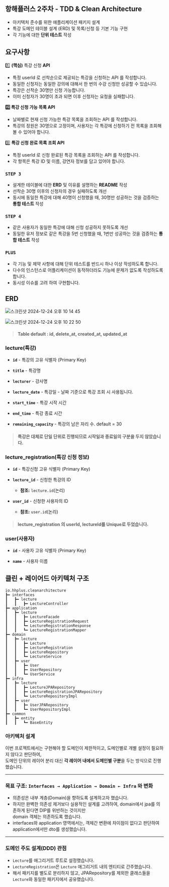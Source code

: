 ## 항해플러스 2주차 - TDD & Clean Architecture

- 아키텍처 준수를 위한 애플리케이션 패키지 설계
- 특강 도메인 테이블 설계 (ERD) 및 목록/신청 등 기본 기능 구현
- 각 기능에 대한 **단위 테스트** 작성

## 요구사항

1️⃣ **(핵심)** 특강 신청 **API**

- 특정 userId 로 선착순으로 제공되는 특강을 신청하는 API 를 작성합니다.
- 동일한 신청자는 동일한 강의에 대해서 한 번의 수강 신청만 성공할 수 있습니다.
- 특강은 선착순 30명만 신청 가능합니다.
- 이미 신청자가 30명이 초과 되면 이후 신청자는 요청을 실패합니다.

**2️⃣ 특강 신청 가능 목록 API** 

- 날짜별로 현재 신청 가능한 특강 목록을 조회하는 API 를 작성합니다.
- 특강의 정원은 30명으로 고정이며, 사용자는 각 특강에 신청하기 전 목록을 조회해 볼 수 있어야 합니다.

3️⃣  **특강 신청 완료 목록 조회 API**

- 특정 userId 로 신청 완료된 특강 목록을 조회하는 API 를 작성합니다.
- 각 항목은 특강 ID 및 이름, 강연자 정보를 담고 있어야 합니다.

### **`STEP 3`**

- 설계한 테이블에 대한 **ERD** 및 이유를 설명하는 **README** 작성
- 선착순 30명 이후의 신청자의 경우 실패하도록 개선
- 동시에 동일한 특강에 대해 40명이 신청했을 때, 30명만 성공하는 것을 검증하는 **통합 테스트** 작성

### **`STEP 4`**

- 같은 사용자가 동일한 특강에 대해 신청 성공하지 못하도록 개선
- 동일한 유저 정보로 같은 특강을 5번 신청했을 때, 1번만 성공하는 것을 검증하는 **통합 테스트** 작성

### `PLUS`
- 각 기능 및 제약 사항에 대해 단위 테스트를 반드시 하나 이상 작성하도록 합니다.
- 다수의 인스턴스로 어플리케이션이 동작하더라도 기능에 문제가 없도록 작성하도록 합니다.
- 동시성 이슈를 고려 하여 구현합니다.

## ERD
![스크린샷 2024-12-24 오후 10 14 45](https://github.com/user-attachments/assets/6441e9e7-8312-442e-8151-44a77b9057ca)


![스크린샷 2024-12-24 오후 10 22 50](https://github.com/user-attachments/assets/63912f52-f6bf-480f-b432-4b1d809b9040)


> #### Table default : id, delete_at, created_at, updated_at

### lecture(특강) 
- **`id`** - 특강의 고유 식별자 (Primary Key)

- **`title`** - 특강명

- **`lecturer`** - 강사명

- **`lecture_date`** - 특강일 - 날짜 기준으로 특강 조회 시 사용됩니다.

- **`start_time`** - 특강 시작 시간
  
- **`end_time`** - 특강 종료 시간

- **`remaining_capacity`** - 특강의 남은 자리 수. default = 30

> #### 특강은 대체로 단일 단위로 진행되므로 시작일과 종료일의 구분을 두지 않았습니다.

### lecture_registration(특강 신청 정보)
- **`id`** - 특강신청 고유 식별자 (Primary Key)

- **`lecture_id`** - 신청한 특강의 ID
  - **참조:** `lecture.id`(논리)

- **`user_id`**  - 신청한 사용자의 ID
  - **참조:** `user.id`(논리)
 
> #### lecture_registration 의 userId, lectureId를 Unique로 두었습니다.

### user(사용자)

- **`id`** - 사용자 고유 식별자 (Primary Key)

- **`name`** - 사용자 이름


## 클린 + 레이어드 아키텍처 구조
```plaintext
io.hhplus.cleanarchitecture
┣━ interfaces
┃   ┣━ lecture
┃   ┃   ┣━ LectureController
┣━ application
┃   ┣━ lecture
┃   ┃   ┣━ LectureFacade
┃   ┃   ┣━ LectureRegistrationRequest
┃   ┃   ┗━ LectureRegistrationResponse
┃   ┃   ┗━ LectureRegistrationMapper
┣━ domain
┃   ┣━ lecture
┃   ┃   ┣━ Lecture
┃   ┃   ┣━ LectureRegistration
┃   ┃   ┣━ LectureRepository
┃   ┃   ┗━ LectureService
┃   ┣━ user
┃   ┃   ┣━ User
┃   ┃   ┣━ UserRepository
┃   ┃   ┗━ UserService
┣━ infra
┃   ┣━ lecture
┃   ┃   ┣━ LectureJPARepository
┃   ┃   ┣━ LectureRegistrationJPARepository
┃   ┃   ┗━ LectureRepositoryImpl
┃   ┣━ user
┃   ┃   ┣━ UserJPARepository
┃   ┃   ┗━ UserRepositoryImpl
┣━ common
┃   ┣━ entity
┃   ┃   ┗━ BaseEntity
```

### 아키텍처 설계

이번 프로젝트에서는 구현해야 할 도메인이 제한적이고, 도메인별로 개별 설정이 필요하지 않다고 판단하여,  
도메인 단위의 레이어 분리 대신 **각 레이어 내에서 도메인별 구분**을 두는 방식으로 진행했습니다.

---

### 목표 구조: `Interfaces → Application → Domain ← Infra` 와 변화

- 의존성은 내부 계층(Domain)을 향하도록 설계하고자 했습니다.
- 하지만 완벽한 의존성 제거보다 실용적인 설계를 고려하여, domain에서 jpa를 의존하게 된다면 DIP를 위반하는 것이지만  
  domain 객체는 의존하도록 했습니다.
- interfaces와 application 영역에서는, 객체간 변환에 차이점이 없다고 판단하여 application에서만 dto를 생성했습니다.
---

### 도메인 주도 설계(DDD) 관점

- `Lecture`를 애그리거트 루트로 설정했습니다.
- `LectureRegistration`은 `Lecture` 애그리거트 내의 엔티티로 간주했습니다.
- 해서 패키지를 별도로 분리하지 않고, JPARepository를 제외한 클래스들을 `Lecture`와 동일한 패키지에서 공유했습니다.




